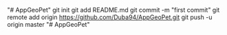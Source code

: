 "# AppGeoPet"  git init git add README.md git commit -m "first commit" git remote add origin https://github.com/Duba94/AppGeoPet.git git push -u origin master
"# AppGeoPet" 

